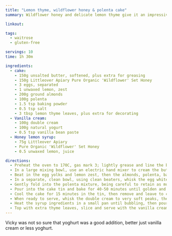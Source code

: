 ```yaml
---
title: "Lemon thyme, wildflower honey & polenta cake"
summary: Wildflower honey and delicate lemon thyme give it an impressive hit of flavour and fragrance

linkout: 

tags:
  - waitrose
  - gluten-free

servings: 10
time: 1h 30m

ingredients:
  - cake:
    - 150g unsalted butter, softened, plus extra for greasing
    - 150g Littleover Apiary Pure Organic 'Wildflower' Set Honey
    - 3 eggs, separated
    - 1 unwaxed lemon, zest
    - 200g ground almonds
    - 100g polenta
    - 1.5 tsp baking powder
    - 0.5 tsp salt
    - 3 tbsp lemon thyme leaves, plus extra for decorating
  - Vanilla cream:
    - 100g double cream
    - 100g natural yogurt
    - 0.5 tsp vanilla bean paste
  - Honey lemon syrup:
    - 75g Littleover Apiary
    - Pure Organic 'Wildflower' Set Honey
    - 0.5 unwaxed lemon, juice

directions:
  - Preheat the oven to 170C, gas mark 3; lightly grease and line the base and sides of a 20cm cake tin.
  - In a large mixing bowl, use an electric hand mixer to cream the butter and honey together until light and fluffy.
  - Beat in the egg yolks and lemon zest, then the almonds, polenta, baking powder, salt and thyme leaves.
  - In a separate, clean bowl, using clean beaters, whisk the egg whites to stiff peaks.
  - Gently fold into the polenta mixture, being careful to retain as much air as possible but making sure all the egg white is mixed in.
  - Pour into the cake tin and bake for 40-50 minutes until golden and cooked through (cover loosely with a sheet of foil after 30 minutes if it browns too quickly).
  - Cool the cake for 15 minutes in the tin, then remove and leave to cool completely on a wire rack.
  - When ready to serve, whisk the double cream to very soft peaks, then whisk in the yogurt and vanilla bean paste; set aside.
  - Heat the syrup ingredients in a small pan until bubbling, then pour over the cake.
  - Top with extra thyme leaves, slice and serve with the vanilla cream.
---
```


Vicky was not so sure that yoghurt was a good addition, better just vanilla cream or less yoghurt.

